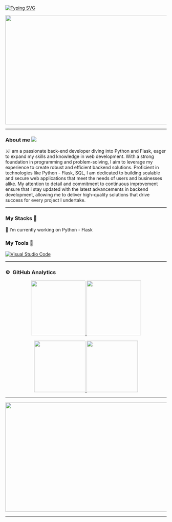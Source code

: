 

<p >
      <p aling="center">
          <a  href="https://github.com/Adaramendiz">
        <img src="https://readme-typing-svg.demolab.com?font=Fira+Code&pause=1000&color=0194DD&center=true&vCenter=true&random=false&width=1000&weight=700&size=30&lines=Andres+Aramendiz;Back-end+Developer" alt="Typing SVG" />
      </p>      
    </a>
</p>

<p align="center">
  <a href="https://github.com/Adaramendiz">
    <img height="340px" width="850px" src="https://i.imgur.com/GnyRCuS.png">
  </a>
</p>

<hr/>

###  About me  <img src="https://i.imgur.com/nhOH2qt.png"/>

⚔️I am a passionate back-end developer diving into Python and Flask, eager to expand my skills and knowledge in web development. With a strong foundation in programming and problem-solving, I aim to leverage my experience to create robust and efficient backend solutions. Proficient in technologies like Python - Flask, SQL, I am dedicated to building scalable and secure web applications that meet the needs of users and businesses alike. My attention to detail and commitment to continuous improvement ensure that I stay updated with the latest advancements in backend development, allowing me to deliver high-quality solutions that drive success for every project I undertake.

<hr/>

### My Stacks 🚀 
🔭 I’m currently working on Python - Flask <br/>

### My Tools 🔨

<a href="https://github.com/Adaramendiz"><img alt="Visual Studio Code" src="https://img.shields.io/badge/Visual%20Studio%20Code-0078d7.svg?logo=visual-studio-code&logoColor=white"></a> 


<hr/>



### ⚙️ &nbsp;GitHub Analytics

<p align="center">
<a href="https://github.com/Adaramendiz">
  <img height="170em" src="https://github-readme-stats-eight-theta.vercel.app/api?username=Adaramendiz&show_icons=true&theme=algolia&include_all_commits=true&count_private=true"/>
  <img height="170em" src="https://github-readme-stats.vercel.app/api?username=Adaramendiz&show_icons=true&theme=algolia"/>
    <p align="center">
      <a href="https://github.com/Adaramendiz">
      <img height="160em"  src="https://github-readme-stats-eight-theta.vercel.app/api/top-langs/?username=Adaramendiz&layout=compact&langs_count=8&theme=algolia"/>
      <img height="160em>" src="https://github-readme-streak-stats.herokuapp.com/?user=Adaramendiz&theme=algolia"/>
    </p>
</a>
  
</p>

<hr/>

<p align="center">
  <a href="https://github.com/Adaramendiz">
    <img height="340px" width="850px" src="https://i.postimg.cc/85js5nxc/banner-1.png">
  </a>
</p>

<hr/>


